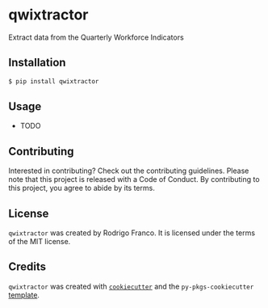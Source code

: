 # qwixtractor

Extract data from the Quarterly Workforce Indicators

## Installation

```bash
$ pip install qwixtractor
```

## Usage

- TODO

## Contributing

Interested in contributing? Check out the contributing guidelines. Please note that this project is released with a Code of Conduct. By contributing to this project, you agree to abide by its terms.

## License

`qwixtractor` was created by Rodrigo Franco. It is licensed under the terms of the MIT license.

## Credits

`qwixtractor` was created with [`cookiecutter`](https://cookiecutter.readthedocs.io/en/latest/) and the `py-pkgs-cookiecutter` [template](https://github.com/py-pkgs/py-pkgs-cookiecutter).
